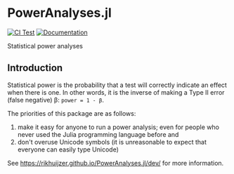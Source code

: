 # PowerAnalyses.jl

[![CI Test][ci-img]][ci-url]
[![Documentation][docs-dev-img]][docs-dev-url]

Statistical power analyses

## Introduction

Statistical power is the probability that a test will correctly indicate an effect when there is one.
In other words, it is the inverse of making a Type II error (false negative) β: `power = 1 - β`.

The priorities of this package are as follows:

1. make it easy for anyone to run a power analysis; even for people who never used the Julia programming language before and
1. don't overuse Unicode symbols (it is unreasonable to expect that everyone can easily type Unicode)

See <https://rikhuijzer.github.io/PowerAnalyses.jl/dev/> for more information.

[ci-img]: https://github.com/rikhuijzer/PowerAnalyses.jl/workflows/CI/badge.svg
[ci-url]: https://github.com/rikhuijzer/PowerAnalyses.jl/actions?query=workflow%3ACI+branch%3Amain
[docs-dev-img]: https://img.shields.io/badge/Docs-dev-blue.svg
[docs-dev-url]: https://rikhuijzer.github.io/PowerAnalyses.jl/dev/
